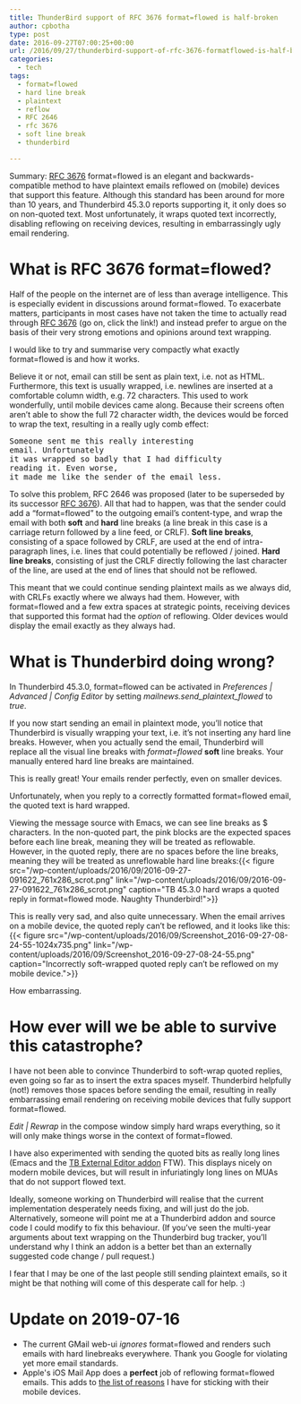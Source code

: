 ```yaml
---
title: ThunderBird support of RFC 3676 format=flowed is half-broken
author: cpbotha
type: post
date: 2016-09-27T07:00:25+00:00
url: /2016/09/27/thunderbird-support-of-rfc-3676-formatflowed-is-half-broken/
categories:
  - tech
tags:
  - format=flowed
  - hard line break
  - plaintext
  - reflow
  - RFC 2646
  - rfc 3676
  - soft line break
  - thunderbird

---
```

Summary: [RFC 3676][1] format=flowed is an elegant and backwards-compatible method to have plaintext emails reflowed on (mobile) devices that support this feature. Although this standard has been around for more than 10 years, and Thunderbird 45.3.0 reports supporting it, it only does so on non-quoted text. Most unfortunately, it wraps quoted text incorrectly, disabling reflowing on receiving devices, resulting in embarrassingly ugly email rendering.

# What is RFC 3676 format=flowed?

Half of the people on the internet are of less than average intelligence. This is especially evident in discussions around format=flowed. To exacerbate matters, participants in most cases have not taken the time to actually read through [RFC 3676][1] (go on, click the link!) and instead prefer to argue on the basis of their very strong emotions and opinions around text wrapping.

I would like to try and summarise very compactly what exactly format=flowed is and how it works.

Believe it or not, email can still be sent as plain text, i.e. not as HTML. Furthermore, this text is usually wrapped, i.e. newlines are inserted at a comfortable column width, e.g. 72 characters. This used to work wonderfully, until mobile devices came along. Because their screens often aren’t able to show the full 72 character width, the devices would be forced to wrap the text, resulting in a really ugly comb effect:

<pre>Someone sent me this really interesting
email. Unfortunately
it was wrapped so badly that I had difficulty
reading it. Even worse,
it made me like the sender of the email less.</pre>

To solve this problem, RFC 2646 was proposed (later to be superseded by its successor [RFC 3676][1]). All that had to happen, was that the sender could add a “format=flowed” to the outgoing email’s content-type, and wrap the email with both **soft** and **hard** line breaks (a line break in this case is a carriage return followed by a line feed, or CRLF). **Soft line breaks**, consisting of a space followed by CRLF, are used at the end of intra-paragraph lines, i.e. lines that could potentially be reflowed / joined. **Hard line breaks**, consisting of just the CRLF directly following the last character of the line, are used at the end of lines that should not be reflowed.

This meant that we could continue sending plaintext mails as we always did, with CRLFs exactly where we always had them. However, with format=flowed and a few extra spaces at strategic points, receiving devices that supported this format had the _option_ of reflowing. Older devices would display the email exactly as they always had.

# What is Thunderbird doing wrong?

In Thunderbird 45.3.0, format=flowed can be activated in _Preferences | Advanced | Config Editor_ by setting _mailnews.send_plaintext_flowed_ to _true_.

If you now start sending an email in plaintext mode, you’ll notice that Thunderbird is visually wrapping your text, i.e. it’s not inserting any hard line breaks. However, when you actually send the email, Thunderbird will replace all the visual line breaks with _format=flowed_ **soft** line breaks. Your manually entered hard line breaks are maintained.

This is really great! Your emails render perfectly, even on smaller devices.

Unfortunately, when you reply to a correctly formatted format=flowed email, the quoted text is hard wrapped.

Viewing the message source with Emacs, we can see line breaks as $ characters. In the non-quoted part, the pink blocks are the expected spaces before each line break, meaning they will be treated as reflowable. However, in the quoted reply, there are no spaces before the line breaks, meaning they will be treated as unreflowable hard line breaks:{{< figure src="/wp-content/uploads/2016/09/2016-09-27-091622_761x286_scrot.png" link="/wp-content/uploads/2016/09/2016-09-27-091622_761x286_scrot.png" caption="TB 45.3.0 hard wraps a quoted reply in format=flowed mode. Naughty Thunderbird!">}} 

This is really very sad, and also quite unnecessary. When the email arrives on a mobile device, the quoted reply can’t be reflowed, and it looks like this:
{{< figure src="/wp-content/uploads/2016/09/Screenshot_2016-09-27-08-24-55-1024x735.png" link="/wp-content/uploads/2016/09/Screenshot_2016-09-27-08-24-55.png" caption="Incorrectly soft-wrapped quoted reply can’t be reflowed on my mobile device.">}} 

How embarrassing.

# How ever will we be able to survive this catastrophe?

I have not been able to convince Thunderbird to soft-wrap quoted replies, even going so far as to insert the extra spaces myself. Thunderbird helpfully (not!) removes those spaces before sending the email, resulting in really embarrassing email rendering on receiving mobile devices that fully support format=flowed.

_Edit | Rewrap_ in the compose window simply hard wraps everything, so it will only make things worse in the context of format=flowed.

I have also experimented with sending the quoted bits as really long lines (Emacs and the [TB External Editor addon][2] FTW). This displays nicely on modern mobile devices, but will result in infuriatingly long lines on MUAs that do not support flowed text.

Ideally, someone working on Thunderbird will realise that the current implementation desperately needs fixing, and will just do the job. Alternatively, someone will point me at a Thunderbird addon and source code I could modify to fix this behaviour. (If you’ve seen the multi-year arguments about text wrapping on the Thunderbird bug tracker, you’ll understand why I think an addon is a better bet than an externally suggested code change / pull request.)

I fear that I may be one of the last people still sending plaintext emails, so it might be that nothing will come of this desperate call for help. :)

# Update on 2019-07-16

- The current GMail web-ui *ignores* format=flowed and renders such emails with
  hard linebreaks everywhere. Thank you Google for violating yet more email
  standards.
- Apple's iOS Mail App does a **perfect** job of reflowing format=flowed
  emails. This adds to [the list of
  reasons](/2016/11/27/android-security-in-2016-is-a-mess/) I have for sticking
  with their mobile devices.


 [1]: http://www.ietf.org/rfc/rfc3676.txt
 [2]: http://globs.org/download.php?lng=en

